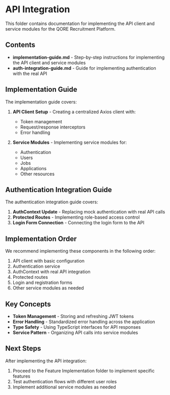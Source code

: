 # API Integration

This folder contains documentation for implementing the API client and service modules for the QORE Recruitment Platform.

## Contents

- **implementation-guide.md** - Step-by-step instructions for implementing the API client and service modules
- **auth-integration-guide.md** - Guide for implementing authentication with the real API

## Implementation Guide

The implementation guide covers:

1. **API Client Setup** - Creating a centralized Axios client with:
   - Token management
   - Request/response interceptors
   - Error handling

2. **Service Modules** - Implementing service modules for:
   - Authentication
   - Users
   - Jobs
   - Applications
   - Other resources

## Authentication Integration Guide

The authentication integration guide covers:

1. **AuthContext Update** - Replacing mock authentication with real API calls
2. **Protected Routes** - Implementing role-based access control
3. **Login Form Connection** - Connecting the login form to the API

## Implementation Order

We recommend implementing these components in the following order:

1. API client with basic configuration
2. Authentication service
3. AuthContext with real API integration
4. Protected routes
5. Login and registration forms
6. Other service modules as needed

## Key Concepts

- **Token Management** - Storing and refreshing JWT tokens
- **Error Handling** - Standardized error handling across the application
- **Type Safety** - Using TypeScript interfaces for API responses
- **Service Pattern** - Organizing API calls into service modules

## Next Steps

After implementing the API integration:

1. Proceed to the Feature Implementation folder to implement specific features
2. Test authentication flows with different user roles
3. Implement additional service modules as needed
